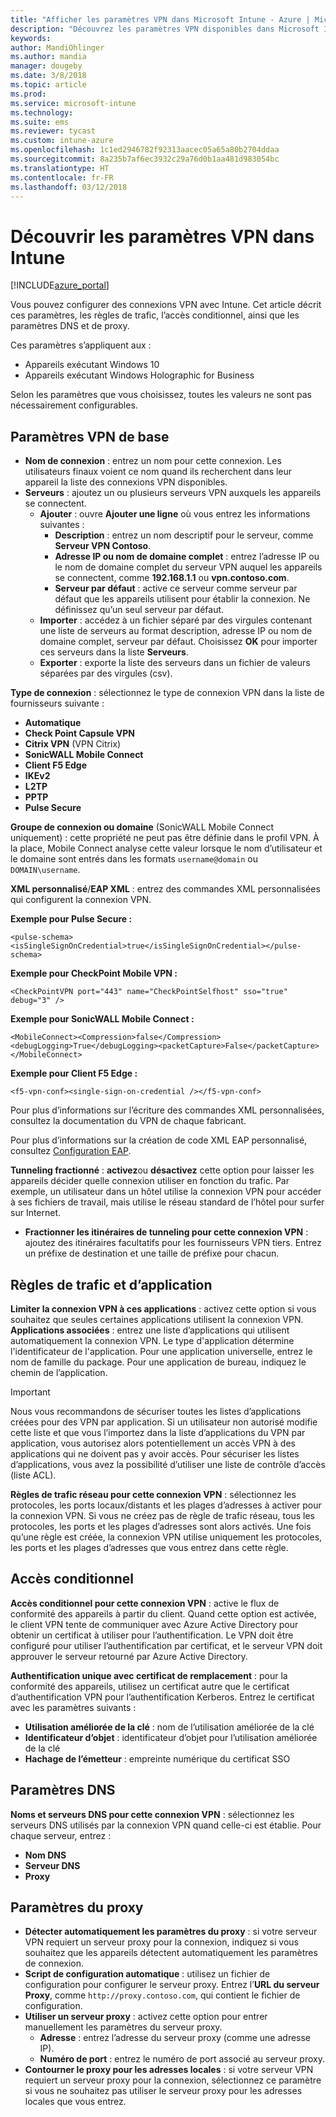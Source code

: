 ```yaml
---
title: "Afficher les paramètres VPN dans Microsoft Intune - Azure | Microsoft Docs"
description: "Découvrez les paramètres VPN disponibles dans Microsoft Intune, à quoi ils servent et ce qu’ils font, notamment les règles de trafic, l’accès conditionnel et les paramètres DNS et de proxy pour les appareils Windows 10 et les appareils Windows Holographic for Business."
keywords: 
author: MandiOhlinger
ms.author: mandia
manager: dougeby
ms.date: 3/8/2018
ms.topic: article
ms.prod: 
ms.service: microsoft-intune
ms.technology: 
ms.suite: ems
ms.reviewer: tycast
ms.custom: intune-azure
ms.openlocfilehash: 1c1ed2946782f92313aacec05a65a80b2704ddaa
ms.sourcegitcommit: 8a235b7af6ec3932c29a76d0b1aa481d983054bc
ms.translationtype: HT
ms.contentlocale: fr-FR
ms.lasthandoff: 03/12/2018
---
```

# <a name="read-about-the-vpn-settings-in-intune"></a>Découvrir les paramètres VPN dans Intune

[!INCLUDE[azure_portal](./includes/azure_portal.md)]

Vous pouvez configurer des connexions VPN avec Intune. Cet article décrit ces paramètres, les règles de trafic, l’accès conditionnel, ainsi que les paramètres DNS et de proxy.

Ces paramètres s’appliquent aux :

- Appareils exécutant Windows 10
- Appareils exécutant Windows Holographic for Business

Selon les paramètres que vous choisissez, toutes les valeurs ne sont pas nécessairement configurables.

## <a name="base-vpn-settings"></a>Paramètres VPN de base

- **Nom de connexion** : entrez un nom pour cette connexion. Les utilisateurs finaux voient ce nom quand ils recherchent dans leur appareil la liste des connexions VPN disponibles.
- **Serveurs** : ajoutez un ou plusieurs serveurs VPN auxquels les appareils se connectent.
  - **Ajouter** : ouvre **Ajouter une ligne** où vous entrez les informations suivantes :
    - **Description** : entrez un nom descriptif pour le serveur, comme **Serveur VPN Contoso**.
    - **Adresse IP ou nom de domaine complet** : entrez l’adresse IP ou le nom de domaine complet du serveur VPN auquel les appareils se connectent, comme **192.168.1.1** ou **vpn.contoso.com**.
    - **Serveur par défaut** : active ce serveur comme serveur par défaut que les appareils utilisent pour établir la connexion. Ne définissez qu’un seul serveur par défaut.
  - **Importer** : accédez à un fichier séparé par des virgules contenant une liste de serveurs au format description, adresse IP ou nom de domaine complet, serveur par défaut. Choisissez **OK** pour importer ces serveurs dans la liste **Serveurs**.
  - **Exporter** : exporte la liste des serveurs dans un fichier de valeurs séparées par des virgules (csv).

**Type de connexion** : sélectionnez le type de connexion VPN dans la liste de fournisseurs suivante :

- **Automatique**
- **Check Point Capsule VPN**
- **Citrix VPN** (VPN Citrix)
- **SonicWALL Mobile Connect**
- **Client F5 Edge**
- **IKEv2**
- **L2TP**
- **PPTP**
- **Pulse Secure**

**Groupe de connexion ou domaine** (SonicWALL Mobile Connect uniquement) : cette propriété ne peut pas être définie dans le profil VPN. À la place, Mobile Connect analyse cette valeur lorsque le nom d’utilisateur et le domaine sont entrés dans les formats `username@domain` ou `DOMAIN\username`.

**XML personnalisé**/**EAP XML** : entrez des commandes XML personnalisées qui configurent la connexion VPN.

**Exemple pour Pulse Secure :**

```
<pulse-schema><isSingleSignOnCredential>true</isSingleSignOnCredential></pulse-schema>
```

**Exemple pour CheckPoint Mobile VPN :**

```
<CheckPointVPN port="443" name="CheckPointSelfhost" sso="true" debug="3" />
```

**Exemple pour SonicWALL Mobile Connect :**

```
<MobileConnect><Compression>false</Compression><debugLogging>True</debugLogging><packetCapture>False</packetCapture></MobileConnect>
```

**Exemple pour Client F5 Edge :**

```
<f5-vpn-conf><single-sign-on-credential /></f5-vpn-conf>
```

Pour plus d’informations sur l’écriture des commandes XML personnalisées, consultez la documentation du VPN de chaque fabricant.

Pour plus d’informations sur la création de code XML EAP personnalisé, consultez [Configuration EAP](https://docs.microsoft.com/windows/client-management/mdm/eap-configuration).

**Tunneling fractionné** : **activez**ou **désactivez** cette option pour laisser les appareils décider quelle connexion utiliser en fonction du trafic. Par exemple, un utilisateur dans un hôtel utilise la connexion VPN pour accéder à ses fichiers de travail, mais utilise le réseau standard de l’hôtel pour surfer sur Internet.
- **Fractionner les itinéraires de tunneling pour cette connexion VPN** : ajoutez des itinéraires facultatifs pour les fournisseurs VPN tiers. Entrez un préfixe de destination et une taille de préfixe pour chacun.

## <a name="apps-and-traffic-rules"></a>Règles de trafic et d’application

**Limiter la connexion VPN à ces applications** : activez cette option si vous souhaitez que seules certaines applications utilisent la connexion VPN.
**Applications associées** : entrez une liste d’applications qui utilisent automatiquement la connexion VPN. Le type d'application détermine l'identificateur de l'application. Pour une application universelle, entrez le nom de famille du package. Pour une application de bureau, indiquez le chemin de l’application.

>[!IMPORTANT]
>Nous vous recommandons de sécuriser toutes les listes d’applications créées pour des VPN par application. Si un utilisateur non autorisé modifie cette liste et que vous l’importez dans la liste d’applications du VPN par application, vous autorisez alors potentiellement un accès VPN à des applications qui ne doivent pas y avoir accès. Pour sécuriser les listes d’applications, vous avez la possibilité d’utiliser une liste de contrôle d’accès (liste ACL).

**Règles de trafic réseau pour cette connexion VPN** : sélectionnez les protocoles, les ports locaux/distants et les plages d’adresses à activer pour la connexion VPN. Si vous ne créez pas de règle de trafic réseau, tous les protocoles, les ports et les plages d’adresses sont alors activés. Une fois qu’une règle est créée, la connexion VPN utilise uniquement les protocoles, les ports et les plages d’adresses que vous entrez dans cette règle.

## <a name="conditional-access"></a>Accès conditionnel

**Accès conditionnel pour cette connexion VPN** : active le flux de conformité des appareils à partir du client. Quand cette option est activée, le client VPN tente de communiquer avec Azure Active Directory pour obtenir un certificat à utiliser pour l’authentification. Le VPN doit être configuré pour utiliser l’authentification par certificat, et le serveur VPN doit approuver le serveur retourné par Azure Active Directory.

**Authentification unique avec certificat de remplacement** : pour la conformité des appareils, utilisez un certificat autre que le certificat d’authentification VPN pour l’authentification Kerberos. Entrez le certificat avec les paramètres suivants :

- **Utilisation améliorée de la clé** : nom de l’utilisation améliorée de la clé
- **Identificateur d’objet** : identificateur d’objet pour l’utilisation améliorée de la clé
- **Hachage de l’émetteur** : empreinte numérique du certificat SSO

## <a name="dns-settings"></a>Paramètres DNS

**Noms et serveurs DNS pour cette connexion VPN** : sélectionnez les serveurs DNS utilisés par la connexion VPN quand celle-ci est établie.
Pour chaque serveur, entrez :
- **Nom DNS**
- **Serveur DNS**
- **Proxy**

## <a name="proxy-settings"></a>Paramètres du proxy

- **Détecter automatiquement les paramètres du proxy** : si votre serveur VPN requiert un serveur proxy pour la connexion, indiquez si vous souhaitez que les appareils détectent automatiquement les paramètres de connexion.
- **Script de configuration automatique** : utilisez un fichier de configuration pour configurer le serveur proxy. Entrez l’**URL du serveur Proxy**, comme `http://proxy.contoso.com`, qui contient le fichier de configuration.
- **Utiliser un serveur proxy** : activez cette option pour entrer manuellement les paramètres du serveur proxy.
  - **Adresse** : entrez l’adresse du serveur proxy (comme une adresse IP).
  - **Numéro de port** : entrez le numéro de port associé au serveur proxy.
- **Contourner le proxy pour les adresses locales** : si votre serveur VPN requiert un serveur proxy pour la connexion, sélectionnez ce paramètre si vous ne souhaitez pas utiliser le serveur proxy pour les adresses locales que vous entrez.
